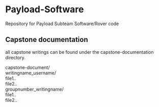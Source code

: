 # Payload-Software
Repository for Payload Subteam Software/Rover code

## Capstone documentation
all capstone writings can be found under the capstone-documentation directory.

capstone-document/<br/>
	writingname_username/<br/>
		file1..<br/>
		file2..<br/>
	groupnumber_writingname/<br/>
		file1..<br/>
		file2..<br/>
